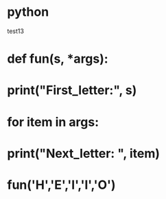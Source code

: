 # python
test13
# def fun(s, *args):
#     print("First_letter:", s)
#     for item in args:
#         print("Next_letter: ", item)
#
# fun('H','E','l','l','O')
